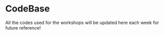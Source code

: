 # CodeBase

All the codes used for the workshops will be updated here each week for future reference!
